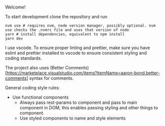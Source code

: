 Welcome!

To start development clone the repository and run

```
nvm use # requires nvm, node version manager, possibly optional. nvm use checks the .nvmrc file and uses that version of node
yarn # install dependencies, equivalent to npm install
yarn dev
```

I use vscode. To ensure proper linting and prettier, make sure you have eslint and prettier installed to vscode to ensure consistent styling and coding standards.

The project also uses (Better Comments)[https://marketplace.visualstudio.com/items?itemName=aaron-bond.better-comments] syntax for comments.

General coding style rules:

- Use functional components
  - Always pass rest-params to component and pass to main component in DOM, this enables passing styling and other things to component.
  - Use styled components to name and style elements
